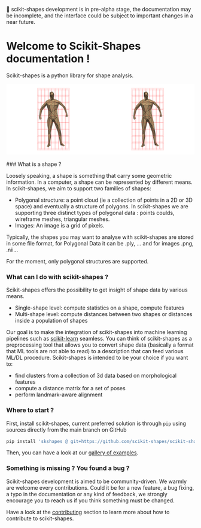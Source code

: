 :construction_worker: scikit-shapes development is in pre-alpha stage, the documentation may be incomplete, and the interface could be subject to important changes in a near future.

# Welcome to Scikit-Shapes documentation !

Scikit-shapes is a python library for shape analysis.

![](animation.gif)

### What is a shape ?

Loosely speaking, a shape is something that carry some geometric information. In a computer, a shape can be represented by different means. In scikit-shapes, we aim to support two families of shapes:

- Polygonal structure: a point cloud (ie a collection of points in a 2D or 3D space) and eventually a structure of polygons. In scikit-shapes we are supporting three distinct types of polygonal data : points coulds, wireframe meshes, triangular meshes.
- Images: An image is a grid of pixels.

Typically, the shapes you may want to analyse with scikit-shapes are stored in some file format, for Polygonal Data it can be .ply, ... and for images .png, .nii...

For the moment, only polygonal structures are supported.

### What can I do with scikit-shapes ?

Scikit-shapes offers the possibility to get insight of shape data by various means.

- Single-shape level: compute statistics on a shape, compute features
- Multi-shape level: compute distances between two shapes or distances inside a population of shapes

Our goal is to make the integration of scikit-shapes into machine learning pipelines such as [scikit-learn](https://scikit-learn.org/stable/) seamless. You can think of scikit-shapes as a preprocessing tool that allows you to convert shape data (basically a format that ML tools are not able to read) to a description that can feed various ML/DL procedure. Scikit-shapes is intended to be your choice if you want to:

- find clusters from a collection of 3d data based on morphological features
- compute a distance matrix for a set of poses
- perform landmark-aware alignment

### Where to start ?

First, install scikit-shapes, current preferred solution is through `pip` using sources directly from the main branch on GitHub

```bash
pip install 'skshapes @ git+https://github.com/scikit-shapes/scikit-shapes@main'
```

Then, you can have a look at our [gallery of examples](generated/gallery/).


### Something is missing ? You found a bug ?

Scikit-shapes development is aimed to be community-driven. We warmly are welcome every contributions. Could it be for a new feature, a bug fixing, a typo in the documentation or any kind of feedback, we strongly encourage you to reach us if you think something must be changed.

Have a look at the [contributing](https://scikit-shapes.github.io/scikit-shapes/contributing) section to learn more about how to contribute to scikit-shapes.
